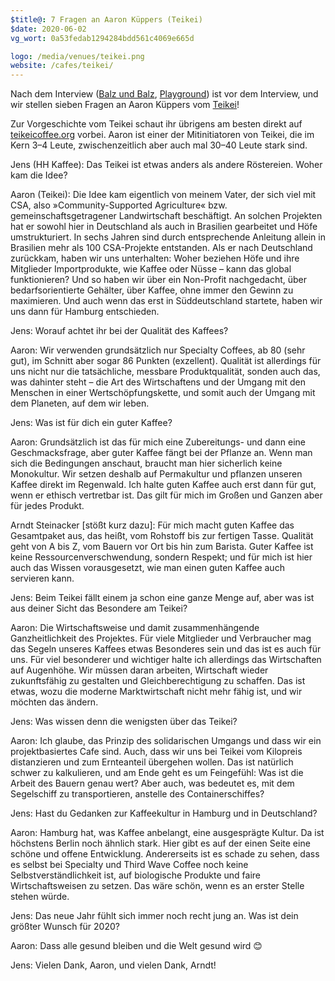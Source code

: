 ```yaml
---
$title@: 7 Fragen an Aaron Küppers (Teikei)
$date: 2020-06-02
vg_wort: 0a53fedab1294284bdd561c4069e665d

logo: /media/venues/teikei.png
website: /cafes/teikei/
---
```


Nach dem Interview ([Balz und Balz]([url('/content/posts/20191015.md')]), [Playground]([url('/content/posts/20191212.md')])) ist vor dem Interview, und wir stellen sieben Fragen an Aaron Küppers vom [Teikei]([url('/content/cafes/teikei.md')])!

Zur Vorgeschichte vom Teikei schaut ihr übrigens am besten direkt auf [teikeicoffee.org](https://teikeicoffee.org/) vorbei. Aaron ist einer der Mitinitiatoren von Teikei, die im Kern 3–4 Leute, zwischenzeitlich aber auch mal 30–40 Leute stark sind.

Jens (HH Kaffee): Das Teikei ist etwas anders als andere Röstereien. Woher kam die Idee?

Aaron (Teikei): Die Idee kam eigentlich von meinem Vater, der sich viel mit CSA, also »Community-Supported Agriculture« bzw. gemeinschaftsgetragener Landwirtschaft beschäftigt. An solchen Projekten hat er sowohl hier in Deutschland als auch in Brasilien gearbeitet und Höfe umstrukturiert. In sechs Jahren sind durch entsprechende Anleitung allein in Brasilien mehr als 100 CSA-Projekte entstanden. Als er nach Deutschland zurückkam, haben wir uns unterhalten: Woher beziehen Höfe und ihre Mitglieder Importprodukte, wie Kaffee oder Nüsse – kann das global funktionieren? Und so haben wir über ein Non-Profit nachgedacht, über bedarfsorientierte Gehälter, über Kaffee, ohne immer den Gewinn zu maximieren. Und auch wenn das erst in Süddeutschland startete, haben wir uns dann für Hamburg entschieden.

Jens: Worauf achtet ihr bei der Qualität des Kaffees?

Aaron: Wir verwenden grundsätzlich nur Specialty Coffees, ab 80 (sehr gut), im Schnitt aber sogar 86 Punkten (exzellent). Qualität ist allerdings für uns nicht nur die tatsächliche, messbare Produktqualität, sonden auch das, was dahinter steht – die Art des Wirtschaftens und der Umgang mit den Menschen in einer Wertschöpfungskette, und somit auch der Umgang mit dem Planeten, auf dem wir leben.

Jens: Was ist für dich ein guter Kaffee?

Aaron: Grundsätzlich ist das für mich eine Zubereitungs- und dann eine Geschmacksfrage, aber guter Kaffee fängt bei der Pflanze an. Wenn man sich die Bedingungen anschaut, braucht man hier sicherlich keine Monokultur. Wir setzen deshalb auf Permakultur und pflanzen unseren Kaffee direkt im Regenwald. Ich halte guten Kaffee auch erst dann für gut, wenn er ethisch vertretbar ist. Das gilt für mich im Großen und Ganzen aber für jedes Produkt. 

Arndt Steinacker [stößt kurz dazu]: Für mich macht guten Kaffee das Gesamtpaket aus, das heißt, vom Rohstoff bis zur fertigen Tasse. Qualität geht von A bis Z, vom Bauern vor Ort bis hin zum Barista. Guter Kaffee ist keine Ressourcenverschwendung, sondern Respekt; und für mich ist hier auch das Wissen vorausgesetzt, wie man einen guten Kaffee auch servieren kann.

Jens: Beim Teikei fällt einem ja schon eine ganze Menge auf, aber was ist aus deiner Sicht das Besondere am Teikei?

Aaron: Die Wirtschaftsweise und damit zusammenhängende Ganzheitlichkeit des Projektes. Für viele Mitglieder und Verbraucher mag das Segeln unseres Kaffees etwas Besonderes sein und das ist es auch für uns. Für viel besonderer und wichtiger halte ich allerdings das Wirtschaften auf Augenhöhe. Wir müssen daran arbeiten, Wirtschaft wieder zukunftsfähig zu gestalten und Gleichberechtigung zu schaffen. Das ist etwas, wozu die moderne Marktwirtschaft nicht mehr fähig ist, und wir möchten das ändern.

Jens: Was wissen denn die wenigsten über das Teikei?

Aaron: Ich glaube, das Prinzip des solidarischen Umgangs und dass wir ein projektbasiertes Cafe sind. Auch, dass wir uns bei Teikei vom Kilopreis distanzieren und zum Ernteanteil übergehen wollen. Das ist natürlich schwer zu kalkulieren, und am Ende geht es um Feingefühl: Was ist die Arbeit des Bauern genau wert? Aber auch, was bedeutet es, mit dem Segelschiff zu transportieren, anstelle des Containerschiffes?

Jens: Hast du Gedanken zur Kaffeekultur in Hamburg und in Deutschland?

Aaron: Hamburg hat, was Kaffee anbelangt, eine ausgesprägte Kultur. Da ist höchstens Berlin noch ähnlich stark. Hier gibt es auf der einen Seite eine schöne und offene Entwicklung. Andererseits ist es schade zu sehen, dass es selbst bei Specialty und Third Wave Coffee noch keine Selbstverständlichkeit ist, auf biologische Produkte und faire Wirtschaftsweisen zu setzen. Das wäre schön, wenn es an erster Stelle stehen würde.

Jens: Das neue Jahr fühlt sich immer noch recht jung an. Was ist dein größter Wunsch für 2020?

Aaron: Dass alle gesund bleiben und die Welt gesund wird 😊

Jens: Vielen Dank, Aaron, und vielen Dank, Arndt!